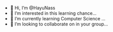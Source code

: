 - 👋 Hi, I’m @HayuNass
- 👀 I’m interested in this learning chance...
- 🌱 I’m currently learning Computer Science ...
- 💞️ I’m looking to collaborate on in your group...

<!---
HayuNass/HayuNass is a ✨ special ✨ repository because its `README.md` (this file) appears on your GitHub profile.
You can click the Preview link to take a look at your changes.
--->
